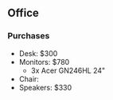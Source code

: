 ## Office

### Purchases

- Desk: $300
- Monitors: $780
    - 3x Acer GN246HL 24"
- Chair:
- Speakers: $330
